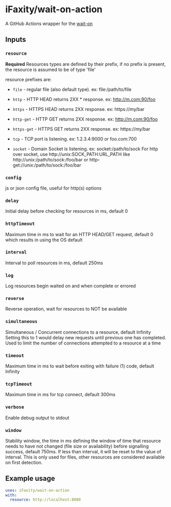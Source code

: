 iFaxity/wait-on-action
======================

A GitHub Actions wrapper for the [wait-on](https://npmjs.com/package/wait-on)


Inputs
------

### `resource`

**Required**  Resources types are defined by their prefix, if no prefix is
present, the resource is assumed to be of type 'file'

resource prefixes are:

* `file`      - regular file (also default type). ex: file:/path/to/file

* `http`      - HTTP HEAD returns 2XX * response. ex: http://m.com:90/foo

* `https`     - HTTPS HEAD returns 2XX response. ex: https://my/bar

* `http-get`  - HTTP GET returns 2XX response. ex: http://m.com:90/foo

* `https-get` - HTTPS GET returns 2XX response. ex: https://my/bar

* `tcp`       - TCP port is listening. ex: 1.2.3.4:9000 or foo.com:700

* `socket`    - Domain Socket is listening. ex: socket:/path/to/sock
                   For http over socket, use http://unix:SOCK_PATH:URL_PATH
                   like http://unix:/path/to/sock:/foo/bar or
                        http-get://unix:/path/to/sock:/foo/bar
### `config`

js or json config file, useful for http(s) options

### `delay`

Initial delay before checking for resources in ms, default 0

### `httpTimeout`

Maximum time in ms to wait for an HTTP HEAD/GET request, default 0
    which results in using the OS default

### `interval`

Interval to poll resources in ms, default 250ms

### `log`

Log resources begin waited on and when complete or errored

### `reverse`

Reverse operation, wait for resources to NOT be available

### `simultaneous`

Simultaneous / Concurrent connections to a resource, default Infinity
Setting this to 1 would delay new requests until previous one has completed.
Used to limit the number of connections attempted to a resource at a time

### `timeout`

Maximum time in ms to wait before exiting with failure (1) code, default Infinity

### `tcpTimeout`

Maximum time in ms for tcp connect, default 300ms

### `verbose`

Enable debug output to stdout

### `window`

Stability window, the time in ms defining the window of time that
resource needs to have not changed (file size or availability) before
signalling success, default 750ms. If less than interval, it will be
reset to the value of interval. This is only used for files, other
resources are considered available on first detection.


Example usage
-------------
```yaml
uses: iFaxity/wait-on-action
with:
  resource: http://localhost:8080
```
